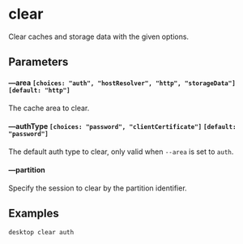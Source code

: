 # clear

Clear caches and storage data with the given options.

## Parameters

#### &ndash;&ndash;area `[choices: "auth", "hostResolver", "http", "storageData"]` `[default: "http"]`

The cache area to clear.

#### &ndash;&ndash;authType `[choices: "password", "clientCertificate"]` `[default: "password"]`

The default auth type to clear, only valid when `--area` is set to `auth`.

#### &ndash;&ndash;partition

Specify the session to clear by the partition identifier.

## Examples

<code-group>
<code-block title="Clear auth cache">

```bash
desktop clear auth
```

</code-block>
</code-group>
